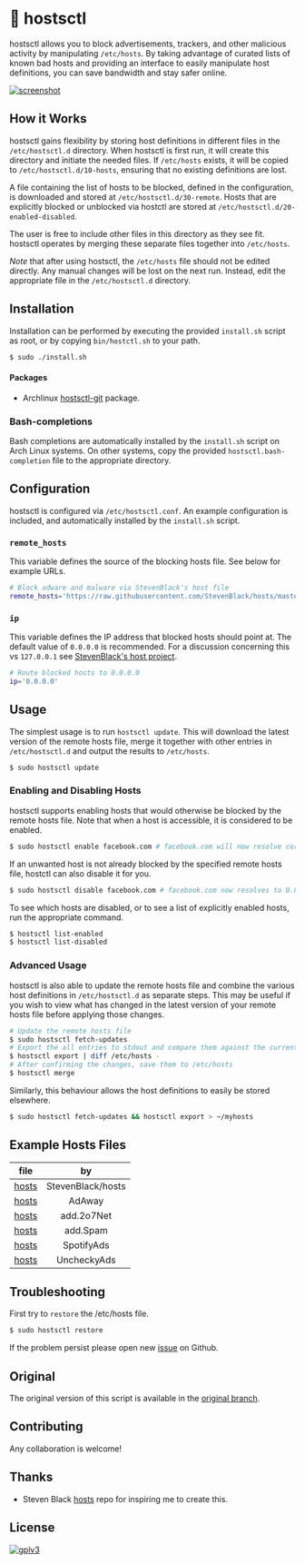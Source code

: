 # :no_entry_sign: hostsctl

hostsctl allows you to block advertisements, trackers, and other malicious activity by manipulating `/etc/hosts`. By taking advantage of curated lists of known bad hosts and providing an interface to easily manipulate host definitions, you can save bandwidth and stay safer online.

[![screenshot](https://raw.githubusercontent.com/wiki/0xl3vi/hostsctl/cast.gif)](cast)


## How it Works

hostsctl gains flexibility by storing host definitions in different files in the `/etc/hostsctl.d` directory. When hostsctl is first run, it will create this directory and initiate the needed files. If `/etc/hosts` exists, it will be copied to `/etc/hostsctl.d/10-hosts`, ensuring that no existing definitions are lost.

A file containing the list of hosts to be blocked, defined in the configuration, is downloaded and stored at `/etc/hostsctl.d/30-remote`. Hosts that are explicitly blocked or unblocked via hostctl are stored at `/etc/hostsctl.d/20-enabled-disabled`.

The user is free to include other files in this directory as they see fit. hostsctl operates by merging these separate files together into `/etc/hosts`.

*Note* that after using hostsctl, the `/etc/hosts` file should not be edited directly. Any manual changes will be lost on the next run. Instead, edit the appropriate file in the `/etc/hostsctl.d` directory.


## Installation

Installation can be performed by executing the provided `install.sh` script as root, or by copying `bin/hostctl.sh` to your path.

```bash
$ sudo ./install.sh
```

#### Packages

* Archlinux [hostsctl-git](https://aur.archlinux.org/packages/hostsctl-git/) package.

### Bash-completions

Bash completions are automatically installed by the `install.sh` script on Arch Linux systems. On other systems, copy the provided `hostsctl.bash-completion` file to the appropriate directory.


## Configuration

hostsctl is configured via `/etc/hostsctl.conf`. An example configuration is included, and automatically installed by the `install.sh` script.

### `remote_hosts`

This variable defines the source of the blocking hosts file. See below for example URLs.

```bash
# Block adware and malware via StevenBlack's host file
remote_hosts='https://raw.githubusercontent.com/StevenBlack/hosts/master/hosts'
```

### `ip`

This variable defines the IP address that blocked hosts should point at. The default value of `0.0.0.0` is recommended. For a discussion concerning this vs `127.0.0.1` see [StevenBlack's host project](https://github.com/StevenBlack/hosts/blob/master/readme.md#we-recommend-using-0000-instead-of-127001).

```bash
# Route blocked hosts to 0.0.0.0
ip='0.0.0.0'
```


## Usage

The simplest usage is to run `hostsctl update`. This will download the latest version of the remote hosts file, merge it together with other entries in `/etc/hostsctl.d` and output the results to `/etc/hosts`.

```bash
$ sudo hostsctl update
```

### Enabling and Disabling Hosts

hostsctl supports enabling hosts that would otherwise be blocked by the remote hosts file. Note that when a host is accessible, it is considered to be enabled.

```bash
$ sudo hostsctl enable facebook.com # facebook.com will now resolve correctly
```

If an unwanted host is not already blocked by the specified remote hosts file, hostctl can also disable it for you.

```bash
$ sudo hostsctl disable facebook.com # facebook.com now resolves to 0.0.0.0
```

To see which hosts are disabled, or to see a list of explicitly enabled hosts, run the appropriate command.

```bash
$ hostsctl list-enabled
$ hostsctl list-disabled
```

### Advanced Usage

hostsctl is also able to update the remote hosts file and combine the various host definitions in `/etc/hostsctl.d` as separate steps. This may be useful if you wish to view what has changed in the latest version of your remote hosts file before applying those changes.

```bash
# Update the remote hosts file
$ sudo hostsctl fetch-updates
# Export the all entries to stdout and compare them against the current /etc/hosts
$ hostsctl export | diff /etc/hosts -
# After confirming the changes, save them to /etc/hosts
$ hostsctl merge
```

Similarly, this behaviour allows the host definitions to easily be stored elsewhere.

```bash
$ sudo hostsctl fetch-updates && hostsctl export > ~/myhosts
```


## Example Hosts Files

file   | by 
-------|:------:
[hosts](https://github.com/StevenBlack/hosts/blob/master/readme.md#list-of-all-hosts-file-variants) | StevenBlack/hosts
[hosts](https://raw.githubusercontent.com/AdAway/adaway.github.io/master/hosts.txt) | AdAway
[hosts](https://raw.githubusercontent.com/AdAway/adaway.github.io/master/hosts.txt) | add.2o7Net
[hosts](https://raw.githubusercontent.com/FadeMind/hosts.extras/master/add.Spam/hosts) | add.Spam
[hosts](https://raw.githubusercontent.com/FadeMind/hosts.extras/master/SpotifyAds/hosts) | SpotifyAds
[hosts](https://raw.githubusercontent.com/FadeMind/hosts.extras/master/UncheckyAds/hosts) | UncheckyAds


## Troubleshooting

First try to `restore` the /etc/hosts file.

```bash
$ sudo hostsctl restore
```

If the problem persist please open new [issue](https://github.com/0xl3vi/hostsctl/issues) on Github.

## Original

The original version of this script is available in the [original branch](https://github.com/0xl3vi/hostsctl/tree/original).


## Contributing

Any collaboration is welcome!


## Thanks

* Steven Black [hosts](https://github.com/StevenBlack/hosts) repo for inspiring me to create this.


## License

[![gplv3](https://www.gnu.org/graphics/gplv3-127x51.png)](gplv3)
